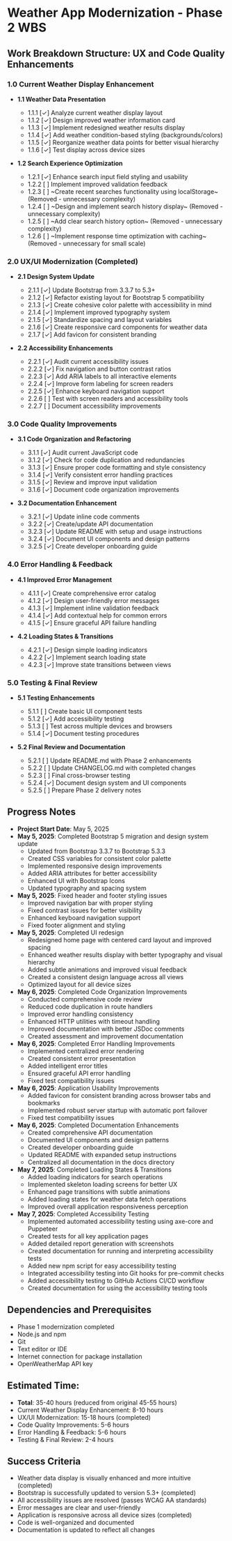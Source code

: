# Weather App Modernization - Phase 2 WBS

## Work Breakdown Structure: UX and Code Quality Enhancements

### 1.0 Current Weather Display Enhancement
- **1.1 Weather Data Presentation**
  - 1.1.1 [✓] Analyze current weather display layout
  - 1.1.2 [✓] Design improved weather information card
  - 1.1.3 [✓] Implement redesigned weather results display
  - 1.1.4 [✓] Add weather condition-based styling (backgrounds/colors)
  - 1.1.5 [✓] Reorganize weather data points for better visual hierarchy
  - 1.1.6 [✓] Test display across device sizes

- **1.2 Search Experience Optimization**
  - 1.2.1 [✓] Enhance search input field styling and usability
  - 1.2.2 [ ] Implement improved validation feedback
  - 1.2.3 [ ] ~Create recent searches functionality using localStorage~ (Removed - unnecessary complexity)
  - 1.2.4 [ ] ~Design and implement search history display~ (Removed - unnecessary complexity)
  - 1.2.5 [ ] ~Add clear search history option~ (Removed - unnecessary complexity)
  - 1.2.6 [ ] ~Implement response time optimization with caching~ (Removed - unnecessary for small scale)

### 2.0 UX/UI Modernization (Completed)
- **2.1 Design System Update**
  - 2.1.1 [✓] Update Bootstrap from 3.3.7 to 5.3+
  - 2.1.2 [✓] Refactor existing layout for Bootstrap 5 compatibility
  - 2.1.3 [✓] Create cohesive color palette with accessibility in mind
  - 2.1.4 [✓] Implement improved typography system
  - 2.1.5 [✓] Standardize spacing and layout variables
  - 2.1.6 [✓] Create responsive card components for weather data
  - 2.1.7 [✓] Add favicon for consistent branding

- **2.2 Accessibility Enhancements**
  - 2.2.1 [✓] Audit current accessibility issues
  - 2.2.2 [✓] Fix navigation and button contrast ratios
  - 2.2.3 [✓] Add ARIA labels to all interactive elements
  - 2.2.4 [✓] Improve form labeling for screen readers
  - 2.2.5 [✓] Enhance keyboard navigation support
  - 2.2.6 [ ] Test with screen readers and accessibility tools
  - 2.2.7 [ ] Document accessibility improvements

### 3.0 Code Quality Improvements
- **3.1 Code Organization and Refactoring**
  - 3.1.1 [✓] Audit current JavaScript code
  - 3.1.2 [✓] Check for code duplication and redundancies
  - 3.1.3 [✓] Ensure proper code formatting and style consistency
  - 3.1.4 [✓] Verify consistent error handling practices
  - 3.1.5 [✓] Review and improve input validation
  - 3.1.6 [✓] Document code organization improvements

- **3.2 Documentation Enhancement**
  - 3.2.1 [✓] Update inline code comments
  - 3.2.2 [✓] Create/update API documentation
  - 3.2.3 [✓] Update README with setup and usage instructions
  - 3.2.4 [✓] Document UI components and design patterns
  - 3.2.5 [✓] Create developer onboarding guide

### 4.0 Error Handling & Feedback
- **4.1 Improved Error Management**
  - 4.1.1 [✓] Create comprehensive error catalog
  - 4.1.2 [✓] Design user-friendly error messages
  - 4.1.3 [✓] Implement inline validation feedback
  - 4.1.4 [✓] Add contextual help for common errors
  - 4.1.5 [✓] Ensure graceful API failure handling

- **4.2 Loading States & Transitions**
  - 4.2.1 [✓] Design simple loading indicators
  - 4.2.2 [✓] Implement search loading state
  - 4.2.3 [✓] Improve state transitions between views

### 5.0 Testing & Final Review
- **5.1 Testing Enhancements**
  - 5.1.1 [ ] Create basic UI component tests
  - 5.1.2 [✓] Add accessibility testing
  - 5.1.3 [ ] Test across multiple devices and browsers
  - 5.1.4 [✓] Document testing procedures

- **5.2 Final Review and Documentation**
  - 5.2.1 [ ] Update README.md with Phase 2 enhancements
  - 5.2.2 [ ] Update CHANGELOG.md with completed changes
  - 5.2.3 [ ] Final cross-browser testing
  - 5.2.4 [✓] Document design system and UI components
  - 5.2.5 [ ] Prepare Phase 2 delivery notes

## Progress Notes
- **Project Start Date**: May 5, 2025
- **May 5, 2025**: Completed Bootstrap 5 migration and design system update
  - Updated from Bootstrap 3.3.7 to Bootstrap 5.3.3
  - Created CSS variables for consistent color palette
  - Implemented responsive design improvements
  - Added ARIA attributes for better accessibility
  - Enhanced UI with Bootstrap Icons
  - Updated typography and spacing system
- **May 5, 2025**: Fixed header and footer styling issues
  - Improved navigation bar with proper styling
  - Fixed contrast issues for better visibility
  - Enhanced keyboard navigation support
  - Fixed footer alignment and styling
- **May 5, 2025**: Completed UI redesign
  - Redesigned home page with centered card layout and improved spacing
  - Enhanced weather results display with better typography and visual hierarchy
  - Added subtle animations and improved visual feedback
  - Created a consistent design language across all views
  - Optimized layout for all device sizes
- **May 6, 2025**: Completed Code Organization Improvements
  - Conducted comprehensive code review
  - Reduced code duplication in route handlers
  - Improved error handling consistency
  - Enhanced HTTP utilities with timeout handling
  - Improved documentation with better JSDoc comments
  - Created assessment and improvement documentation
- **May 6, 2025**: Completed Error Handling Improvements
  - Implemented centralized error rendering
  - Created consistent error presentation
  - Added intelligent error titles
  - Ensured graceful API error handling
  - Fixed test compatibility issues
- **May 6, 2025**: Application Usability Improvements
  - Added favicon for consistent branding across browser tabs and bookmarks
  - Implemented robust server startup with automatic port failover
  - Fixed test compatibility issues
- **May 6, 2025**: Completed Documentation Enhancements
  - Created comprehensive API documentation
  - Documented UI components and design patterns
  - Created developer onboarding guide
  - Updated README with expanded setup instructions
  - Centralized all documentation in the docs directory
- **May 7, 2025**: Completed Loading States & Transitions
  - Added loading indicators for search operations
  - Implemented skeleton loading screens for better UX
  - Enhanced page transitions with subtle animations
  - Added loading states for weather data fetch operations
  - Improved overall application responsiveness perception
- **May 7, 2025**: Completed Accessibility Testing
  - Implemented automated accessibility testing using axe-core and Puppeteer
  - Created tests for all key application pages
  - Added detailed report generation with screenshots
  - Created documentation for running and interpreting accessibility tests
  - Added new npm script for easy accessibility testing
  - Integrated accessibility testing into Git hooks for pre-commit checks
  - Added accessibility testing to GitHub Actions CI/CD workflow
  - Created documentation for using the accessibility testing tools

## Dependencies and Prerequisites
- Phase 1 modernization completed
- Node.js and npm
- Git
- Text editor or IDE
- Internet connection for package installation
- OpenWeatherMap API key

## Estimated Time: 
- **Total**: 35-40 hours (reduced from original 45-55 hours)
- Current Weather Display Enhancement: 8-10 hours
- UX/UI Modernization: 15-18 hours (completed)
- Code Quality Improvements: 5-6 hours
- Error Handling & Feedback: 5-6 hours
- Testing & Final Review: 2-4 hours

## Success Criteria
- Weather data display is visually enhanced and more intuitive (completed)
- Bootstrap is successfully updated to version 5.3+ (completed)
- All accessibility issues are resolved (passes WCAG AA standards)
- Error messages are clear and user-friendly
- Application is responsive across all device sizes (completed)
- Code is well-organized and documented
- Documentation is updated to reflect all changes 